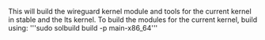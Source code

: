This will build the wireguard kernel module and tools for the current kernel in stable and the lts kernel. 
To build the modules for the current kernel, build using: 
'''sudo solbuild build -p main-x86_64'''
